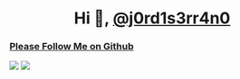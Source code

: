 <h1 align="center">Hi 👋, <a href="https://github.com/j0rd1s3rr4n0/">@j0rd1s3rr4n0</a></h1>
<h3><a href="https://j0rd1s3rr4n0.github.io/">Please Follow Me on Github</a></h3>
<img src="https://komarev.com/ghpvc/?username=jk4freedom">
<a href="https://github.com/j0rd1s3rr4n0">
<img src="https://img.shields.io/github/followers/j0rd1s3rr4n0?label=Follow%20Me&amp;style=social" style="max-width: 100%;"></a>
